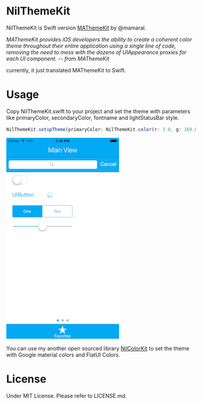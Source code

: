NilThemeKit
=====

NilThemeKit is Swift version [MAThemeKit](https://github.com/mamaral/MAThemeKit) by @mamaral. 

*MAThemeKit provides iOS developers the ability to create a coherent color theme throughout their entire application using a single line of code, removing the need to mess with the dozens of UIAppearance proxies for each UI component. -- from MAThemeKit*

currently, it just translated MAThemeKit to Swift.

Usage
=====

Copy NilThemeKit.swift to your project and set the theme with parameters like primaryColor, secondaryColor, fontname and lightStatusBar style.

```js
NilThemeKit.setupTheme(primaryColor: NilThemeKit.color(r: 3.0, g: 169.0, b: 244.0), secondaryColor:UIColor.whiteColor(),fontname: "HelveticaNeue-Light",lightStatusBar:true)
```


![demo](ScreenShot.png)

You can use my another open sourced library [NilColorKit](https://github.com/NilStack/NilColorKit) to set the theme with Google material colors and FlatUI Colors.

License
=====

Under MIT License. Please refer to LICENSE.md.
